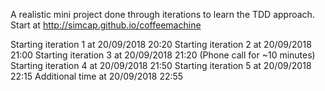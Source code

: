 A realistic mini project done through iterations to learn the TDD approach. Start at http://simcap.github.io/coffeemachine

Starting iteration 1 at 20/09/2018 20:20
Starting iteration 2 at 20/09/2018 21:00
Starting iteration 3 at 20/09/2018 21:20
(Phone call for ~10 minutes)
Starting iteration 4 at 20/09/2018 21:50
Starting iteration 5 at 20/09/2018 22:15
Additional time at 20/09/2018 22:55